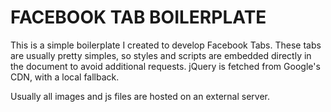 # FACEBOOK TAB BOILERPLATE

This is a simple boilerplate I created to develop Facebook Tabs. These tabs are usually pretty simples, so styles and scripts are embedded directly in the document to avoid additional requests. jQuery is fetched from Google's CDN, with a local fallback.

Usually all images and js files are hosted on an external server.